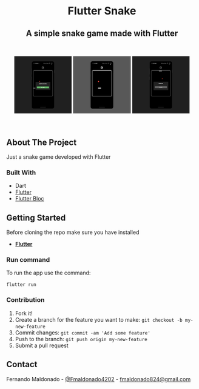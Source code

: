 <br />
<p align="center">

  <h1 align="center">Flutter Snake</h1>

  <h2 align="center">
    A simple snake game made with Flutter
 
  </h2>
  <br>
  <p align="center">
    <img  src="assets/2.jpg" alt="Logo" width="30%" >
    <img  src="assets/1.jpg" alt="Logo" width="30%" >
    <img  src="assets/3.jpg" alt="Logo" width="30%" >
</p>

  <br>
</p>

## About The Project

Just a snake game developed with Flutter

### Built With

- Dart
- [Flutter](https://flutter.dev/?gclid=CjwKCAiA1eKBBhBZEiwAX3gql7M0OFZG1Jut3GdjFAz_y2UPF_8S6W_XVwaTFqmpw5WqToqsGSkNURoCyrgQAvD_BwE&gclsrc=aw.ds)
- [Flutter Bloc](https://pub.dev/packages/flutter_bloc)

<!-- GETTING STARTED -->

## Getting Started

Before cloning the repo make sure you have installed

- [**Flutter**](https://flutter.dev/?gclid=CjwKCAiA1eKBBhBZEiwAX3gql7M0OFZG1Jut3GdjFAz_y2UPF_8S6W_XVwaTFqmpw5WqToqsGSkNURoCyrgQAvD_BwE&gclsrc=aw.ds)

### Run command

To run the app use the command:

```
flutter run
```

### Contribution

1. Fork it!
2. Create a branch for the feature you want to make: `git checkout -b my-new-feature`
3. Commit changes: `git commit -am 'Add some feature'`
4. Push to the branch: `git push origin my-new-feature`
5. Submit a pull request

<!-- CONTACT -->

## Contact

Fernando Maldonado - [@Fmaldonado4202](https://twitter.com/Fmaldonado4202) - fmaldonado824@gmail.com
